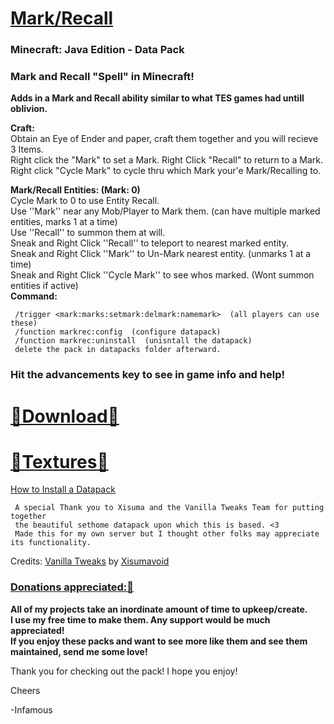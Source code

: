 # [Mark/Recall]()  
### Minecraft: Java Edition - Data Pack

### Mark and Recall "Spell" in Minecraft!  
__Adds in a Mark and Recall ability similar to what TES games had untill oblivion.__    

__Craft:__  
Obtain an Eye of Ender and paper, craft them together and you will recieve 3 Items.  
Right click the "Mark" to set a Mark.  Right Click "Recall" to return to a Mark.  
Right click "Cycle Mark" to cycle thru which Mark your'e Mark/Recalling to.  

__Mark/Recall Entities: (Mark: 0)__  
Cycle Mark to 0 to use Entity Recall.  
Use ''Mark'' near any Mob/Player to Mark them.  (can have multiple marked entities, marks 1 at a time)  
Use ''Recall'' to summon them at will.  
Sneak and Right Click ''Recall'' to teleport to nearest marked entity.  
Sneak and Right Click ''Mark'' to Un-Mark nearest entity.  (unmarks 1 at a time)  
Sneak and Right Click ''Cycle Mark'' to see whos marked. (Wont summon entities if active)  
__Command:__  


     /trigger <mark:marks:setmark:delmark:namemark>  (all players can use these)
     /function markrec:config  (configure datapack)
     /function markrec:uninstall  (unisntall the datapack)      
     delete the pack in datapacks folder afterward.

### Hit the advancements key to see in game info and help!

# [🔗Download🔗](https://github.com/InfamousMusicify/Mark-Recall/archive/refs/heads/master.zip)   
# [🔗Textures🔗](https://github.com/InfamousMusicify/InHaus-Textures/releases) 

[How to Install a Datapack](https://www.planetminecraft.com/blog/how-to-download-and-install-minecraft-data-packs/)   
     
     A special Thank you to Xisuma and the Vanilla Tweaks Team for putting together 
     the beautiful sethome datapack upon which this is based. <3
     Made this for my own server but I thought other folks may appreciate its functionality.
     
Credits:
[Vanilla Tweaks](https://vanillatweaks.net/) by [Xisumavoid](https://www.xisumavoid.com/vanillatweaks)  

### [Donations appreciated:🔗](https://www.patreon.com/InfamousMusicify)   
__All of my projects take an inordinate amount of time to upkeep/create.  
I use my free time to make them. Any support would be much appreciated!  
If you enjoy these packs and want to see more like them and see them maintained, send me some love!__    

Thank you for checking out the pack!  I hope you enjoy!
     
Cheers  

-Infamous
